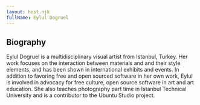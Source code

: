 ```yaml
---
layout: host.njk
fullName: Eylul Dogruel
---
```


## Biography

Eylul Dogruel is a multidisciplinary visual artist from Istanbul,
Turkey. Her work focuses on the interaction between materials and and
their style elements, and has been shown in international exhibits and
events. In addition to favoring free and open sourced software in her
own work, Eylul is involved in advocacy for free culture, open source
software in art and art education. She also teaches photography part
time in Istanbul Technical University and is a contributor to the Ubuntu
Studio project.
